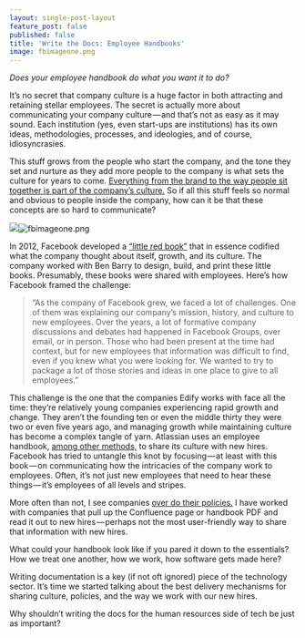 ```yaml
---
layout: single-post-layout
feature_post: false
published: false
title: 'Write the Docs: Employee Handbooks'
image: fbimageone.png
---
```

_Does your employee handbook do what you want it to do?_

It’s no secret that company culture is a huge factor in both attracting and retaining stellar employees. The secret is actually more about communicating your company culture — and that’s not as easy as it may sound. Each institution (yes, even start-ups are institutions) has its own ideas, methodologies, processes, and ideologies, and of course, idiosyncrasies. 

This stuff grows from the people who start the company, and the tone they set and nurture as they add more people to the company is what sets the culture for years to come. [Everything from the brand to the way people sit together is part of the company’s culture.](http://www.uprightandbetter.com/episode-3-what-is-culture-anyway/) So if all this stuff feels so normal and obvious to people inside the company, how can it be that these concepts are so hard to communicate?

![]({{site.baseurl}}/img/fbimageone.png)![fbimageone.png]({{site.baseurl}}/img/fbimageone.png)


In 2012, Facebook developed a [“little red book”](http://benbarry.com/project/facebooks-little-red-book) that in essence codified what the company thought about itself, growth, and its culture. The company worked with Ben Barry to design, build, and print these little books. Presumably, these books were shared with employees. Here’s how Facebook framed the challenge:

> “As the company of Facebook grew, we faced a lot of challenges. One of them was explaining our company’s mission, history, and culture to new employees. Over the years, a lot of formative company discussions and debates had happened in Facebook Groups, over email, or in person. Those who had been present at the time had context, but for new employees that information was difficult to find, even if you knew what you were looking for. We wanted to try to package a lot of those stories and ideas in one place to give to all employees.”

This challenge is the one that the companies Edify works with face all the time: they’re relatively young companies experiencing rapid growth and change. They aren’t the founding ten or even the middle thirty they were two or even five years ago, and managing growth while maintaining culture has become a complex tangle of yarn. Atlassian uses an employee handbook, [among other methods,](http://www.managementexchange.com/story/its-culture-stupid-how-permeating-information-culture-leads-corporate-success) to share its culture with new hires. Facebook has tried to untangle this knot by focusing — at least with this book — on communicating how the intricacies of the company work to employees. Often, it’s not just new employees that need to hear these things — it’s employees of all levels and stripes.

More often than not, I see companies [over do their policies.](https://blog.weekdone.com/shortest-employee-handbook/) I have worked with companies that pull up the Confluence page or handbook PDF and read it out to new hires — perhaps not the most user-friendly way to share that information with new hires.

What could your handbook look like if you pared it down to the essentials? How we treat one another, how we work, how software gets made here?

Writing documentation is a key (if not oft ignored) piece of the technology sector. It’s time we started talking about the best delivery mechanisms for sharing culture, policies, and the way we work with our new hires. 

Why shouldn’t writing the docs for the human resources side of tech be just as important?

